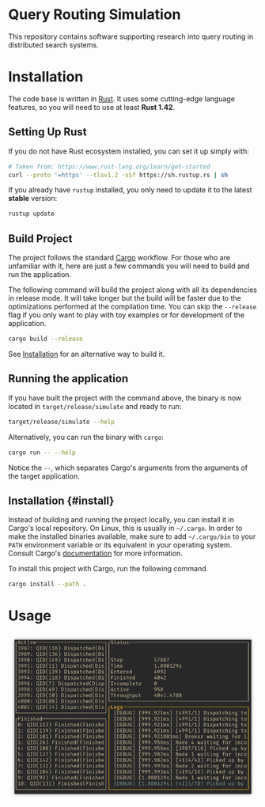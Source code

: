 # Query Routing Simulation

This repository contains software supporting research into query routing in distributed search systems.

# Installation

The code base is written in [Rust]. It uses some cutting-edge language features, so you will need to use at least **Rust 1.42**.

## Setting Up Rust

If you do not have Rust ecosystem installed, you can set it up simply with:

```bash
# Taken from: https://www.rust-lang.org/learn/get-started
curl --proto '=https' --tlsv1.2 -sSf https://sh.rustup.rs | sh
```

If you already have `rustup` installed, you only need to update it to the latest **stable** version:

```bash
rustup update
```

## Build Project

The project follows the standard [Cargo] workflow. For those who are unfamiliar with it, here are just a few commands you will need to build and run the application.

The following command will build the project along with all its dependencies in release mode. It will take longer but the build will be faster due to the optimizations performed at the compilation time. You can skip the `--release` flag if you only want to play with toy examples or for development of the application.

```bash
cargo build --release
```

See [Installation](#install) for an alternative way to build it.

## Running the application

If you have built the project with the command above, the binary is now located in `target/release/simulate` and ready to run:

```bash
target/release/simulate --help
```

Alternatively, you can run the binary with `cargo`:

```bash
cargo run -- --help
```

Notice the `--`, which separates Cargo's arguments from the arguments of the target application.

## Installation {#install}

Instead of building and running the project locally, you can install it in Cargo's local repository. On Linux, this is usually in `~/.cargo`. In order to make the installed binaries available, make sure to add `~/.cargo/bin` to your `PATH` environment variable or its equivalent in your operating system. Consult Cargo's [documentation][Cargo] for more information.

To install this project with Cargo, run the following command.

```bash
cargo install --path .
```

# Usage

![](misc/tui.png)

[Cargo]: https://doc.rust-lang.org/cargo/
[Rust]: https://www.rust-lang.org/
